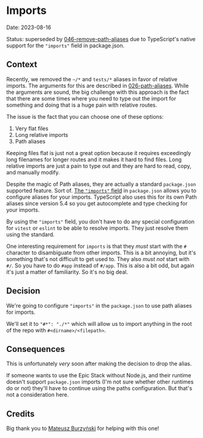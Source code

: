 # Imports

Date: 2023-08-16

Status: superseded by [046-remove-path-aliases](./046-remove-path-aliases.md)
due to TypeScript's native support for the `"imports"` field in package.json.

## Context

Recently, we removed the `~/*` and `tests/*` aliases in favor of relative
imports. The arguments for this are described in
[026-path-aliases](./026-path-aliases.md). While the arguments are sound, the
big challenge with this approach is the fact that there are some times where you
need to type out the import for something and doing that is a huge pain with
relative routes.

The issue is the fact that you can choose one of these options:

1. Very flat files
2. Long relative imports
3. Path aliases

Keeping files flat is just not a great option because it requires exceedingly
long filenames for longer routes and it makes it hard to find files. Long
relative imports are just a pain to type out and they are hard to read, copy,
and manually modify.

Despite the magic of Path aliases, they are actually a standard `package.json`
supported feature. Sort of.
[The `"imports"` field](https://nodejs.org/api/packages.html#imports) in
`package.json` allows you to configure aliases for your imports.
TypeScript also uses this for its own Path aliases since version 5.4
so you get autocomplete and type checking for your imports.

By using the `"imports"` field, you don't have to do any special configuration
for `vitest` or `eslint` to be able to resolve imports. They just resolve them
using the standard.

One interesting requirement for `imports` is that they _must_ start with the `#`
character to disambiguate from other imports. This is a bit annoying, but it's
something that's not difficult to get used to. They also _must not_ start with
`#/`. So you have to do `#app` instead of `#/app`. This is also a bit odd, but
again it's just a matter of familiarity. So it's no big deal.

## Decision

We're going to configure `"imports"` in the `package.json` to use path aliases for imports.

We'll set it to `"#*": "./*"` which will allow us to import anything in the root
of the repo with `#<dirname>/<filepath>`.

## Consequences

This is unfortunately _very_ soon after making the decision to drop the alias.

If someone wants to use the Epic Stack without Node.js, and their runtime
doesn't support `package.json` imports (I'm not sure whether other runtimes do
or not) they'll have to continue using the paths configuration. But that's not a
consideration here.

## Credits

Big thank you to
[Mateusz Burzyński](https://twitter.com/AndaristRake/status/1691807097078317287)
for helping with this one!

